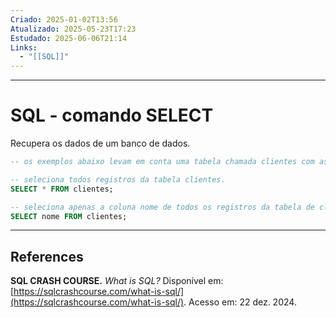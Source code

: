 ```yaml
---
Criado: 2025-01-02T13:56
Atualizado: 2025-05-23T17:23
Estudado: 2025-06-06T21:14
Links:
  - "[[SQL]]"
---
```

---
# SQL - comando SELECT

Recupera os dados de um banco de dados.

```SQL
-- os exemplos abaixo levam em conta uma tabela chamada clientes com as colunas nome, sobrenome e email.

-- seleciona todos registros da tabela clientes.
SELECT * FROM clientes;

-- seleciona apenas a coluna nome de todos os registros da tabela de clientes.
SELECT nome FROM clientes;
```

---
## References

**SQL CRASH COURSE.** _What is SQL?_ Disponível em: [https://sqlcrashcourse.com/what-is-sql/](https://sqlcrashcourse.com/what-is-sql/). Acesso em: 22 dez. 2024.